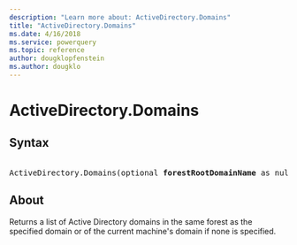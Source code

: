 ```yaml
---
description: "Learn more about: ActiveDirectory.Domains"
title: "ActiveDirectory.Domains"
ms.date: 4/16/2018
ms.service: powerquery
ms.topic: reference
author: dougklopfenstein
ms.author: dougklo
---
```

# ActiveDirectory.Domains

## Syntax

<pre>  
ActiveDirectory.Domains(optional <b>forestRootDomainName</b> as nullable text) as table
</pre>
  
## About

Returns a list of Active Directory domains in the same forest as the specified domain or of the current machine's domain if none is specified.
